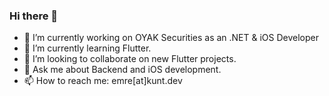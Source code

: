 ### Hi there 👋

- 🔭 I’m currently working on OYAK Securities as an .NET & iOS Developer
- 🌱 I’m currently learning Flutter.
- 👯 I’m looking to collaborate on new Flutter projects.
- 💬 Ask me about Backend and iOS development.
- 📫 How to reach me: emre[at]kunt.dev
<!--
**kuntdev/kuntdev** is a ✨ _special_ ✨ repository because its `README.md` (this file) appears on your GitHub profile.

Here are some ideas to get you started:

- 🔭 I’m currently working on ...
- 🌱 I’m currently learning ...
- 👯 I’m looking to collaborate on ...
- 🤔 I’m looking for help with ...
- 💬 Ask me about ...
- 📫 How to reach me: ...
- 😄 Pronouns: ...
- ⚡ Fun fact: ...
-->
